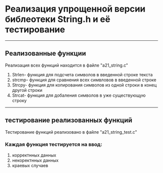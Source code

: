 # Реализация упрощенной версии библеотеки String.h и её тестирование 
---
## Реализованные функции
Реализация всех функций находится в файле "a21_string.c"

1. Strlen- функция для подсчета символов в введенной строке текста 
2. strcmp- функция для сравнения всех симвловов в введенной строке
3. Strcpy- функция для копирования символов из одной строки в конец другой строки 
4. Strcat- функция для добаления символов в уже существующую строку 
---
## тестирование реализованных функций
Тестирование функций реализовано в файле "a21_string_test.c"

### Каждая функция тестируется на ввод: 
1. корректнных данных
2. некоректнных данных
3. краевых случаев

